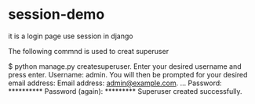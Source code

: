 # session-demo

it is a login page use session in django  


The following commnd is used to creat superuser


$ python manage.py createsuperuser. Enter your desired username and press enter.
Username: admin. You will then be prompted for your desired email address:
Email address: admin@example.com. ...
Password: ********** Password (again): ********* Superuser created successfully.


